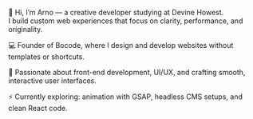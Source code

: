 👋 Hi, I’m Arno — a creative developer studying at Devine Howest.  
I build custom web experiences that focus on clarity, performance, and originality.

💻 Founder of Bocode, where I design and develop websites without templates or shortcuts.

🎯 Passionate about front-end development, UI/UX, and crafting smooth, interactive user interfaces.

⚡ Currently exploring: animation with GSAP, headless CMS setups, and clean React code.
